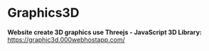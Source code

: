 # Graphics3D
**Website create 3D graphics use Threejs - JavaScript 3D Library:** https://graphic3d.000webhostapp.com/
